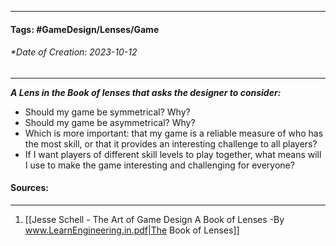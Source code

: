 __________________________________________________________________________
#### **Tags:** #GameDesign/Lenses/Game   
###### *Date of Creation: 2023-10-12
__________________________________________________________________________

***A Lens in the Book of lenses that asks the designer to consider:***
- Should my game be symmetrical? Why?
- Should my game be asymmetrical? Why?
- Which is more important: that my game is a reliable measure of who has the most skill, or that it provides an interesting challenge to all players?
- If I want players of different skill levels to play together, what means will I use to make the game interesting and challenging for everyone?
#### Sources:
__________________________________________________________________________
1. [[Jesse Schell - The Art of Game Design A Book of Lenses -By www.LearnEngineering.in.pdf|The Book of Lenses]]